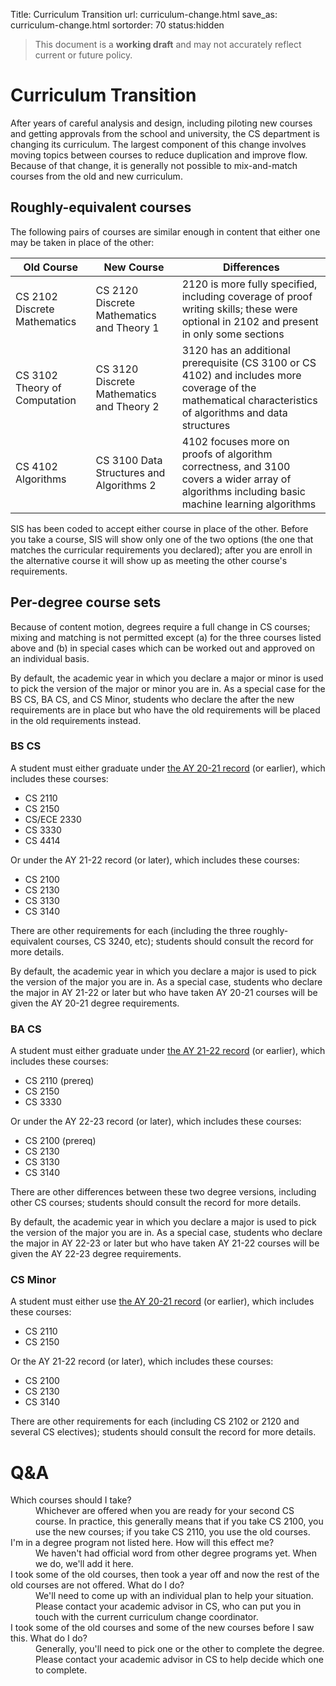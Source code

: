 Title: Curriculum Transition
url: curriculum-change.html
save_as: curriculum-change.html
sortorder: 70
status:hidden


> This document is a **working draft** and may not accurately reflect current or future policy.


# Curriculum Transition

After years of careful analysis and design, including piloting new courses and getting approvals from the school and university, the CS department is changing its curriculum. The largest component of this change involves moving topics between courses to reduce duplication and improve flow. Because of that change, it is generally not possible to mix-and-match courses from the old and new curriculum.

## Roughly-equivalent courses

The following pairs of courses are similar enough in content that either one may be taken in place of the other:

| Old Course | New Course | Differences |
|------------|------------|-------------|
| CS 2102 Discrete Mathematics | CS 2120 Discrete Mathematics and Theory 1 | 2120 is more fully specified, including coverage of proof writing skills; these were optional in 2102 and present in only some sections |
| CS 3102 Theory of Computation | CS 3120 Discrete Mathematics and Theory 2 | 3120 has an additional prerequisite (CS 3100 or CS 4102) and includes more coverage of the mathematical characteristics of algorithms and data structures |
| CS 4102 Algorithms | CS 3100 Data Structures and Algorithms 2 | 4102 focuses more on proofs of algorithm correctness, and 3100 covers a wider array of algorithms including basic machine learning algorithms |

SIS has been coded to accept either course in place of the other.
Before you take a course, SIS will show only one of the two options
(the one that matches the curricular requirements you declared);
after you are enroll in the alternative course it will show up as meeting the other course's requirements.

## Per-degree course sets

Because of content motion, degrees require a full change in CS courses;
mixing and matching is not permitted except (a) for the three courses listed above and (b) in special cases which can be worked out and approved on an individual basis.

By default, the academic year in which you declare a major or minor is used to pick the version of the major or minor you are in.
As a special case for the BS CS, BA CS, and CS Minor, students who declare the after the new requirements are in place but who have the old requirements will be placed in the old requirements instead.


### BS CS

A student must either graduate under [the AY 20-21 record](http://records.ureg.virginia.edu/preview_program.php?catoid=49&poid=6227) (or earlier), which includes these courses:

- CS 2110
- CS 2150
- CS/ECE 2330
- CS 3330
- CS 4414

Or under the AY 21-22 record (or later), which includes these courses:

- CS 2100
- CS 2130
- CS 3130
- CS 3140

There are other requirements for each (including the three roughly-equivalent courses, CS 3240, etc);
students should consult the record for more details.

By default, the academic year in which you declare a major is used to pick the version of the major you are in.
As a special case, students who declare the major in AY 21-22 or later but who have taken AY 20-21 courses will be given the AY 20-21 degree requirements.

### BA CS

A student must either graduate under [the AY 21-22 record](http://records.ureg.virginia.edu/preview_program.php?catoid=49&poid=6226) (or earlier), which includes these courses:

- CS 2110 (prereq)
- CS 2150
- CS 3330

Or under the AY 22-23 record (or later), which includes these courses:

- CS 2100 (prereq)
- CS 2130
- CS 3130
- CS 3140

There are other differences between these two degree versions,
including other CS courses; students should consult the record for more details.

By default, the academic year in which you declare a major is used to pick the version of the major you are in.
As a special case, students who declare the major in AY 22-23 or later but who have taken AY 21-22 courses will be given the AY 22-23 degree requirements.

### CS Minor

A student must either use [the AY 20-21 record](http://records.ureg.virginia.edu/preview_program.php?catoid=49&poid=6227#Minor) (or earlier), which includes these courses:

- CS 2110
- CS 2150

Or the AY 21-22 record (or later), which includes these courses:

- CS 2100
- CS 2130
- CS 3140

There are other requirements for each (including CS 2102 or 2120 and several CS electives);
students should consult the record for more details.

# Q&A

<dl>
<dt>
Which courses should I take?
</dt><dd>
Whichever are offered when you are ready for your second CS course.
In practice, this generally means that if you take CS 2100, you use the new courses;
if you take CS 2110, you use the old courses.
</dd>
<dt>
I'm in a degree program not listed here. How will this effect me?
</dt><dd>
We haven't had official word from other degree programs yet.
When we do, we'll add it here.
</dd>
<dt>
I took some of the old courses, then took a year off and now the rest of the old courses are not offered. What do I do?
</dt><dd>
We'll need to come up with an individual plan to help your situation.
Please contact your academic advisor in CS, who can put you in touch with the current curriculum change coordinator.
</dd>
<dt>
I took some of the old courses and some of the new courses before I saw this. What do I do?
</dt><dd>
Generally, you'll need to pick one or the other to complete the degree.
Please contact your academic advisor in CS to help decide which one to complete.
</dd>
</dl>
